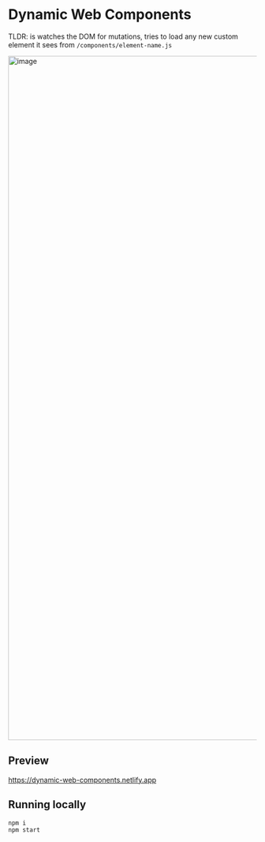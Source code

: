 # Dynamic Web Components

TLDR: is watches the DOM for mutations, tries to load any new custom element it sees from `/components/element-name.js`

<img width="1386" alt="image" src="https://github.com/user-attachments/assets/fa8eba2b-2d29-49c8-b1d4-41d1650a333d" />

## Preview

https://dynamic-web-components.netlify.app

## Running locally
```
npm i
npm start
```
